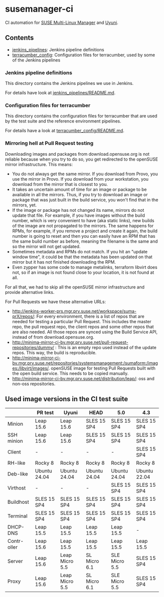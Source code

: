 # susemanager-ci

CI automation for [SUSE Multi-Linux Manager](https://www.suse.com/products/multi-linux-manager/) and [Uyuni](https://www.uyuni-project.org/).

## Contents

- [jenkins_pipelines](jenkins_pipelines): Jenkins pipeline definitions
- [terracumber_config](terracumber_config): Configuration files for terracumber, used by some of the Jenkins pipelines

### Jenkins pipeline definitions

This directory contains the Jenkins pipelines we use in Jenkins.

For details have look at [jenkins_pipelines/README.md](jenkins_pipelines/README.md).

### Configuration files for terracumber

This directory contains the configuration files for terracumber that are used by the test suite and the reference
environment pipelines.

For details have a look at [terracumber_config/README.md](terracumber_config/README.md).

### Mirroring hell at Pull Request testing

Downloading images and packages from download.opensuse.org is not reliable because when you try to do so, you get
redirected to the openSUSE mirror infrastructure. This means:

- You do not always get the same mirror. If you download from Provo, you use the mirror in Provo. If you download from
your workstation, you download from the mirror that is closest to you.
- It takes an uncertain amount of time for an image or package to be available in all the mirrors. Thus, if you try to
download an image or package that was just built in the build service, you won't find that in the mirrors, yet.
- If the image or package has not changed its name, mirrors do not update that file. For example, if you have images
without the build number, which is very convenient to have (aka static links), new builds of the image are not
propagated to the mirrors. The same happens for RPMs, for example, if you remove a project and create it again,
the build number is going to reset and then you can easily have an RPM that has the same build number as before,
meaning the filename is the same and so the mirror will not get updated.
- Sometimes metadata and RPMs do not match. If you hit an "update window time", it could be that the metadata has been
updated on that mirror but it has not finished downloading the RPM.
- Even zypper has some code to manage metalinks, terraform libvirt does not, so if an image is not found close to your
location, it is not found at all.

For all that, we had to skip all the openSUSE mirror infrastructure and provide alternative links.

For Pull Requests we have these alternative URLs:

- http://jenkins-worker-prs.mgr.prv.suse.net/workspace/suma-prX/repos/: For every environment, there is a list of repos
that are needed for testing a particular Pull Request. This includes the master repo, the pull request repo, the client
repos and some other repos that are also needed. All those repos are synced using the Build Service API, instead of from
download.opensuse.org.
- http://minima-mirror-ci-bv.mgr.prv.suse.net/pull-request-repositories/dummy/ : This is an empty repo used instead of the update repos. This way,
the build is reproducible.
- http://minima-mirror-ci-bv.mgr.prv.suse.net/repositories/systemsmanagement:/sumaform:/images:/libvirt/images/. openSUSE
image for testing Pull Requests built with the open build service. This needs to be copied manually.
- http://minima-mirror-ci-bv.mgr.prv.suse.net/distribution/leap/: oss and non-oss repositories.

## Used image versions in the CI test suite

|          | PR test     | Uyuni       | HEAD        | 5.0         | 4.3         |
|----------|-------------|-------------|-------------|-------------|-------------|
| Minion   | Leap 15.6   | Leap 15.6   | SLES 15 SP4 | SLES 15 SP4 | SLES 15 SP4 |
| SSH minion | Leap 15.6   | Leap 15.6   | SLES 15 SP4 | SLES 15 SP4 | SLES 15 SP4 |
| Client   | -           | -           | -           | -           | SLES 15 SP4 |
| RH-like  | Rocky 8     | Rocky 8     | Rocky 8     | Rocky 8     | Rocky 8     |
| Deb-like | Ubuntu 24.04| Ubuntu 24.04| Ubuntu 24.04| Ubuntu 24.04| Ubuntu 22.04|
| Virthost | -           | -           | -           | SLES 15 SP4 | SLES 15 SP4 |
| Buildhost| SLES 15 SP4 | SLES 15 SP4 | SLES 15 SP4 | SLES 15 SP4 | SLES 15 SP4 |
| Terminal | SLES 15 SP4 | SLES 15 SP4 | SLES 15 SP4 | SLES 15 SP4 | SLES 15 SP4 |
| DHCP-DNS | Leap 15.5   | Leap 15.5   | Leap 15.5   | Leap 15.5   | -           |
| Contr-oller| Leap 15.6   | Leap 15.5   | Leap 15.5   | Leap 15.5   | Leap 15.5   |
| Server   | Leap 15.6    | Leap Micro 5.5| SL Micro 6.1  | SLE Micro 5.5 | SLES 15 SP4  |
| Proxy    | Leap 15.6    | Leap Micro 5.5| SL Micro 6.1  | SLE Micro 5.5 | SLES 15 SP4  |
